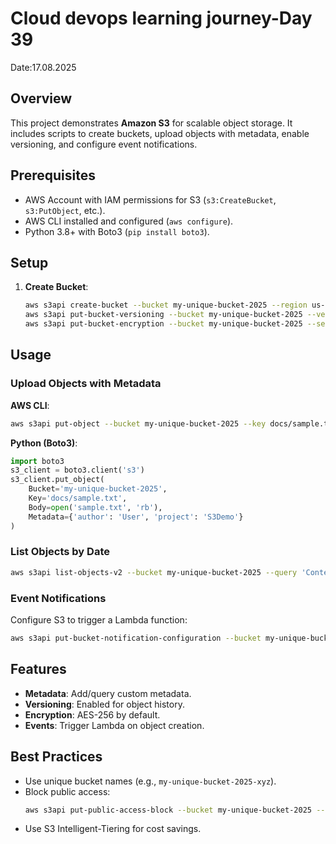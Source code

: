 # Cloud devops learning journey-Day 39
Date:17.08.2025

## Overview
This project demonstrates **Amazon S3** for scalable object storage. It includes scripts to create buckets, upload objects with metadata, enable versioning, and configure event notifications.

## Prerequisites
- AWS Account with IAM permissions for S3 (`s3:CreateBucket`, `s3:PutObject`, etc.).
- AWS CLI installed and configured (`aws configure`).
- Python 3.8+ with Boto3 (`pip install boto3`).

## Setup
1. **Create Bucket**:
   ```bash
   aws s3api create-bucket --bucket my-unique-bucket-2025 --region us-east-1
   aws s3api put-bucket-versioning --bucket my-unique-bucket-2025 --versioning-configuration Status=Enabled
   aws s3api put-bucket-encryption --bucket my-unique-bucket-2025 --server-side-encryption-configuration '{"Rules": [{"ApplyServerSideEncryptionByDefault": {"SSEAlgorithm": "AES256"}}]}'
   ```

## Usage
### Upload Objects with Metadata
**AWS CLI**:
```bash
aws s3api put-object --bucket my-unique-bucket-2025 --key docs/sample.txt --body sample.txt --metadata "author=User,project=S3Demo"
```

**Python (Boto3)**:
```python
import boto3
s3_client = boto3.client('s3')
s3_client.put_object(
    Bucket='my-unique-bucket-2025',
    Key='docs/sample.txt',
    Body=open('sample.txt', 'rb'),
    Metadata={'author': 'User', 'project': 'S3Demo'}
)
```

### List Objects by Date
```bash
aws s3api list-objects-v2 --bucket my-unique-bucket-2025 --query 'Contents[?contains(LastModified, `2025-08-17`)].Key'
```

### Event Notifications
Configure S3 to trigger a Lambda function:
```bash
aws s3api put-bucket-notification-configuration --bucket my-unique-bucket-2025 --notification-configuration '{"LambdaFunctionConfigurations": [{"LambdaFunctionArn": "arn:aws:lambda:us-east-1:123456789012:function:my-function", "Events": ["s3:ObjectCreated:*"]}]}'
```

## Features
- **Metadata**: Add/query custom metadata.
- **Versioning**: Enabled for object history.
- **Encryption**: AES-256 by default.
- **Events**: Trigger Lambda on object creation.

## Best Practices
- Use unique bucket names (e.g., `my-unique-bucket-2025-xyz`).
- Block public access:
  ```bash
  aws s3api put-public-access-block --bucket my-unique-bucket-2025 --public-access-block-configuration "BlockPublicAcls=true,IgnorePublicAcls=true,BlockPublicPolicy=true,RestrictPublicBuckets=true"
  ```
- Use S3 Intelligent-Tiering for cost savings.

